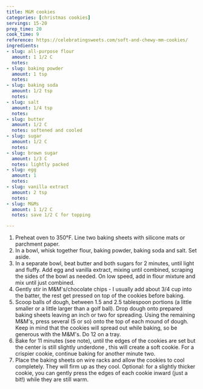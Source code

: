 ```yaml
---
title: M&M cookies
categories: [christmas cookies]
servings: 15-20
prep_time: 20
cook_time: 9
reference: https://celebratingsweets.com/soft-and-chewy-mm-cookies/
ingredients:
- slug: all-purpose flour
  amount: 1 1/2 C
  notes:
- slug: baking powder
  amount: 1 tsp
  notes:
- slug: baking soda
  amount: 1/2 tsp
  notes:
- slug: salt
  amount: 1/4 tsp
  notes:
- slug: butter
  amount: 1/2 C
  notes: softened and cooled
- slug: sugar
  amount: 1/2 C
  notes:
- slug: brown sugar
  amount: 1/3 C
  notes: lightly packed
- slug: egg
  amount: 1
  notes:
- slug: vanilla extract
  amount: 2 tsp
  notes:
- slug: M&Ms
  amount: 1 1/2 C
  notes: save 1/2 C for topping

---
```


1. Preheat oven to 350°F. Line two baking sheets with silicone mats or parchment paper.
2. In a bowl, whisk together flour, baking powder, baking soda and salt. Set aside.
3. In a separate bowl, beat butter and both sugars for 2 minutes, until light and fluffy. Add egg and vanilla extract, mixing until combined, scraping the sides of the bowl as needed. On low speed, add in flour mixture and mix until just combined.
4. Gently stir in M&M's/chocolate chips  - I usually add about 3/4 cup into the batter, the rest get pressed on top of the cookies before baking.
5. Scoop balls of dough, between 1.5 and 2.5 tablespoon portions (a little smaller or a little larger than a golf ball). Drop dough onto prepared baking sheets leaving an inch or two for spreading. Using the remaining M&M's, press several (5 or so) onto the top of each mound of dough. Keep in mind that the cookies will spread out while baking, so be generous with the M&M's. Do 12 on a tray.
6. Bake for 11 minutes (see note), until the edges of the cookies are set but the center is still slightly underdone , this will create a soft cookie. For a crispier cookie, continue baking for another minute two.
7. Place the baking sheets on wire racks and allow the cookies to cool completely. They will firm up as they cool. Optional: for a slightly thicker cookie, you can gently press the edges of each cookie inward (just a bit!) while they are still warm.
